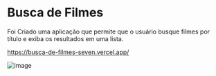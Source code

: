 # Busca de Filmes

Foi Criado uma aplicação que permite que o usuário busque  filmes por título e exiba os resultados em uma lista. 

https://busca-de-filmes-seven.vercel.app/

![image](https://github.com/tamiressil/Busca-de-Filmes/assets/163886976/254f3e50-b65d-47be-a48b-980bfc61608a)
